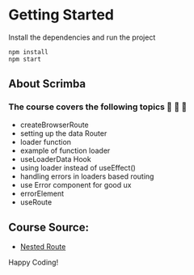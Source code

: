 # Getting Started
Install the dependencies and run the project
```
npm install
npm start
```
## About Scrimba
### The course covers the following topics 💜 🎉 🚀
- createBrowserRoute
- setting up the data Router
- loader function
- example of function loader
- useLoaderData Hook
- using loader instead of useEffect()
- handling errors in loaders based routing
- use Error component for good ux
- errorElement 
- useRoute

## Course Source:

- [Nested Route](https://v2.scrimba.com/learn-react-router-6-c06/~027)

Happy Coding!